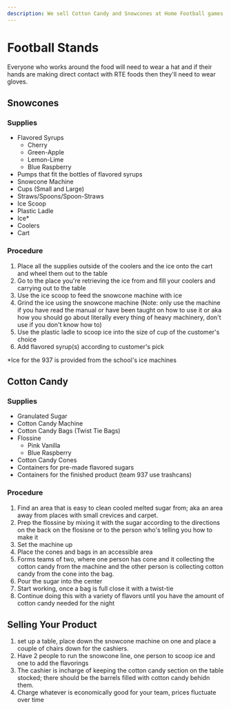 ```yaml
---
description: We sell Cotton Candy and Snowcones at Home Football games
---
```


# Football Stands

Everyone who works around the food will need to wear a hat and if their hands are making direct contact with RTE foods then they'll need to wear gloves.&#x20;

## Snowcones

### Supplies&#x20;

* Flavored Syrups&#x20;
  * Cherry
  * Green-Apple
  * Lemon-Lime
  * Blue Raspberry
* Pumps that fit the bottles of flavored syrups&#x20;
* Snowcone Machine
* Cups (Small and Large)&#x20;
* Straws/Spoons/Spoon-Straws
* Ice Scoop
* Plastic Ladle&#x20;
* Ice\*&#x20;
* Coolers
* Cart

### Procedure

1. Place all the supplies outside of the coolers and the ice onto the cart and wheel them out to the table&#x20;
2. Go to the place you're retrieving the ice from and fill your coolers and carrying out to the table&#x20;
3. Use the ice scoop to feed the snowcone machine with ice
4. Grind the ice using the snowcone machine (Note: only use the machine if you have read the manual or have been taught on how to use it or aka how you should go about literally every thing of heavy machinery, don't use if you don't know how to)&#x20;
5. Use the plastic ladle to scoop ice into the size of cup of the customer's choice
6. Add flavored syrup(s) according to customer's pick

\*Ice for the 937 is provided from the school's ice machines

## Cotton Candy

### Supplies

* Granulated Sugar
* Cotton Candy Machine&#x20;
* Cotton Candy Bags (Twist Tie Bags)&#x20;
* Flossine
  * Pink Vanilla
  * Blue Raspberry
* Cotton Candy Cones&#x20;
* Containers for pre-made flavored sugars&#x20;
* Containers for the finished product (team 937 use trashcans)&#x20;

### Procedure

1. Find an area that is easy to clean cooled melted sugar from; aka an area away from places with small crevices and carpet.&#x20;
2. Prep the flossine by mixing it with the sugar according to the directions on the back on the flosisne or to the person who's telling you how to make it
3. Set the machine up&#x20;
4. Place the cones and bags in an accessible area&#x20;
5. Forms teams of two, where one person has cone and it collecting the cotton candy from the machine and the other person is collecting cotton candy from the cone into the bag.&#x20;
6. Pour the sugar into the center
7. Start working, once a bag is full close it with a twist-tie&#x20;
8. Continue doing this with a variety of flavors until you have the amount of cotton candy needed for the night&#x20;

## Selling Your Product

1. set up a table, place down the snowcone machine on one and place a couple of chairs down for the cashiers.&#x20;
2. Have 2 people to run the snowcone line, one person to scoop ice and one to add the flavorings&#x20;
3. The cashier is incharge of keeping the cotton candy section on the table stocked; there should be the barrels filled with cotton candy behidn them.&#x20;
4. Charge whatever is economically good for your team, prices fluctuate over time&#x20;
